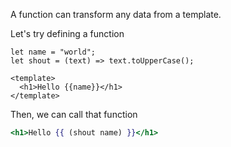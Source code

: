 A function can transform any data from a template. 

Let's try defining a function
```gjs
let name = "world";
let shout = (text) => text.toUpperCase(); 

<template>
  <h1>Hello {{name}}</h1>
</template>
```

Then, we can call that function
```hbs
<h1>Hello {{ (shout name) }}</h1>
```
